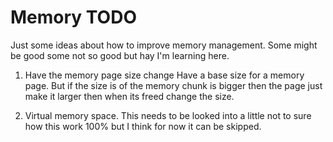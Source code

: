 # Memory TODO

Just some ideas about how to improve memory management. Some might be good some not so good but hay I'm learning here.

1. Have the memory page size change
Have a base size for a memory page. But if the size is of the memory chunk is bigger then the page just make it larger then when its freed change the size.

2. Virtual memory space.
This needs to be looked into a little not to sure how this work 100% but I think for now it can be skipped.